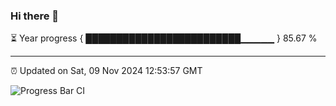 ### Hi there 👋

⏳ Year progress { █████████████████████████▁▁▁▁▁ } 85.67 %

---

⏰ Updated on Sat, 09 Nov 2024 12:53:57 GMT

![Progress Bar CI](https://github.com/IshwaranRudhara/GIT-ACTION/workflows/Progress%20Bar%20CI/badge.svg)
